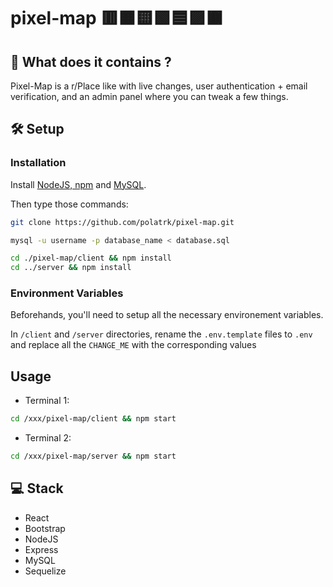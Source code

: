 # pixel-map 🟥🟧🟨🟩🟦🟪🟫

## 🧐 What does it contains ?
Pixel-Map is a r/Place like with live changes, user authentication + email verification, and an admin panel where you can tweak a few things.

## 🛠️ Setup

### Installation

Install [NodeJS, npm](https://nodejs.org/en/download/package-manager) and [MySQL](https://dev.mysql.com/doc/refman/8.4/en/linux-installation.html).

Then type those commands:
```bash
git clone https://github.com/polatrk/pixel-map.git

mysql -u username -p database_name < database.sql

cd ./pixel-map/client && npm install
cd ../server && npm install
```

### Environment Variables

Beforehands, you'll need to setup all the necessary environement variables.

In `/client` and `/server` directories, rename the `.env.template` files to `.env` and replace all the `CHANGE_ME` with the corresponding values

## Usage

- Terminal 1:
```bash
cd /xxx/pixel-map/client && npm start
```

- Terminal 2:
```bash
cd /xxx/pixel-map/server && npm start
```
## 💻 Stack
- React
- Bootstrap
- NodeJS
- Express
- MySQL
- Sequelize
